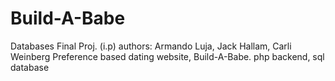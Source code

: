# Build-A-Babe
Databases Final Proj. (i.p) authors: Armando Luja, Jack Hallam, Carli Weinberg
Preference based dating website, Build-A-Babe.
php backend, sql database
